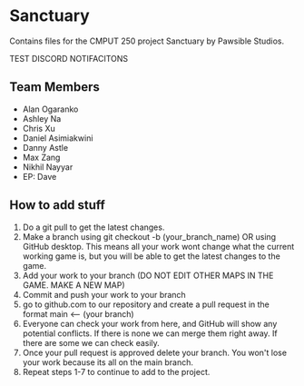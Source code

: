 # Sanctuary
Contains files for the CMPUT 250 project Sanctuary by Pawsible Studios.

TEST DISCORD NOTIFACITONS

## Team Members
- Alan Ogaranko
- Ashley Na
- Chris Xu
- Daniel Asimiakwini
- Danny Astle
- Max Zang
- Nikhil Nayyar
- EP: Dave

## How to add stuff
1. Do a git pull to get the latest changes.
2. Make a branch using git checkout -b (your_branch_name)
OR using GitHub desktop. This means all your work wont change what the current working game is, but you will be able to get the latest changes to the game.
3. Add your work to your branch (DO NOT EDIT OTHER MAPS IN THE GAME. MAKE A NEW MAP)
4. Commit and push your work to your branch
5. go to github.com to our repository and create a pull request in the format main <-- (your branch)
6. Everyone can check your work from here, and GitHub will show any potential conflicts. If there is none we can merge them right away. If there are some we can check easily.
7. Once your pull request is approved delete your branch. You won't lose your work because its all on the main branch.
8. Repeat steps 1-7 to continue to add to the project.
